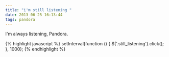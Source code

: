 ```yaml
---
title: "i'm still listening "
date: 2013-06-25 16:13:44
tags: pandora
---
```


<p>
I'm always listening, Pandora. 

{% highlight javascript %}
setInterval(function () { $('.still_listening').click(); }, 1000);
{% endhighlight %}
</p>
